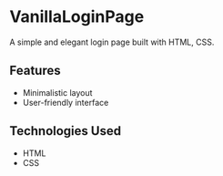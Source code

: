 # VanillaLoginPage

A simple and elegant login page built with HTML, CSS.

## Features

- Minimalistic layout
- User-friendly interface

## Technologies Used

- HTML
- CSS